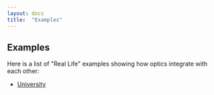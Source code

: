 ```yaml
---
layout: docs
title:  "Examples"
---
```


## Examples

Here is a list of "Real Life" examples showing how optics integrate with each other:

-   [University](examples/university_example.html)
